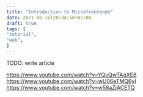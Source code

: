 ```yaml
---
title: "Introduction to Microfrontends"
date: 2021-06-16T20:34:50+02:00
draft: true
tags: [
"tutorial",
"web",
]
---
```


TODO: write article

https://www.youtube.com/watch?v=YQvQwTAqXE8
https://www.youtube.com/watch?v=wU06eTMQ6yI
https://www.youtube.com/watch?v=w58aZjACETQ 

